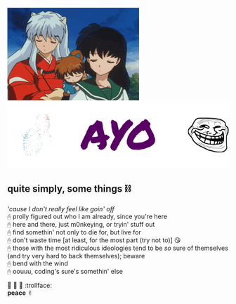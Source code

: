 ![](images/01.gif)
![](images/banner.png)
## quite simply, some things :chains:
*'cause I don't really feel like goin' off*
<br>🖰 prolly figured out who I am already, since you're here
<br>🖰 here and there, just m0nkeying, or tryin' stuff out
<br>🖰 find somethin' not only to die for, but live for
<br>🖰 don't waste time [at least, for the most part (try not to)] :kissing_heart:
<br>🖰 those with the most ridiculous ideologies tend to be *so* sure of themselves (and try very hard to back themselves); beware
<br>🖰 bend with the wind
<br>🖰 oouuu, coding's sure's somethin' else

:see_no_evil: :hear_no_evil: :speak_no_evil: :trollface:
<br>**peace** ✌︎
